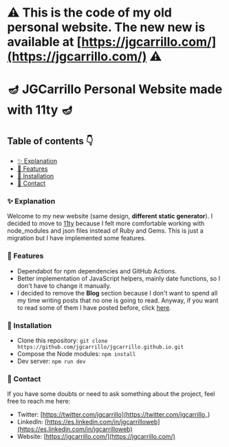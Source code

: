 # ⚠️ This is the code of my **old** personal website. The new new is available at [https://jgcarrillo.com/](https://jgcarrillo.com/) ⚠️ #

# 🪔 JGCarrillo Personal Website made with 11ty 🪔

## Table of contents 👇

-   [✨ Explanation](#-explanation)
-   [🎨 Features](#-features)
-   [🚀 Installation](#-installation)
-   [💛 Contact](#-contact)

### ✨ Explanation

Welcome to my new website (same design, **different static generator**). I decided to move to [11ty](https://www.11ty.dev/) because I felt more comfortable working with node_modules and json files instead of Ruby and Gems. This is just a migration but I have implemented some features.

### 🎨 Features

-   Dependabot for npm dependencies and GitHub Actions.
-   Better implementation of JavaScript helpers, mainly date functions, so I don't have to change it manually.
-   I decided to remove the **Blog** section because I don't want to spend all my time writing posts that no one is going to read. Anyway, if you want to read some of them I have posted before, click [here](https://jgcarrillo-jekyll-web.netlify.app/blog).

### 🚀 Installation

-   Clone this repository: `git clone https://github.com/jgcarrillo/jgcarrillo.github.io.git`
-   Compose the Node modules: `npm install`
-   Dev server: `npm run dev`

### 💛 Contact

If you have some doubts or need to ask something about the project, feel free to reach me here:

-   Twitter: [https://twitter.com/jgcarrillo](https://twitter.com/jgcarrillo_)
-   LinkedIn: [https://es.linkedin.com/in/jgcarrilloweb](https://es.linkedin.com/in/jgcarrilloweb)
-   Website: [https://jgcarrillo.com/](https://jgcarrillo.com/)
